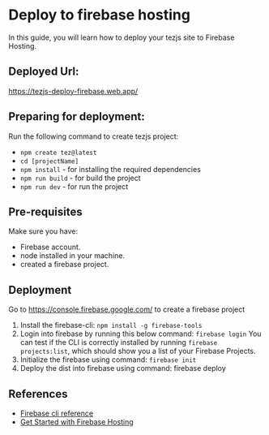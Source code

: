 # Deploy to firebase hosting
In this guide, you will learn how to deploy your tezjs site to Firebase Hosting.

## Deployed Url:
https://tezjs-deploy-firebase.web.app/

## Preparing for deployment:
Run the following command to create tezjs project:
  - `npm create tez@latest`
  - `cd [projectName]`
  - `npm install` - for installing the required dependencies
  - `npm run build` - for build the project
  - `npm run dev` - for run the project

## Pre-requisites
Make sure you have:
  - Firebase account.
  - node installed in your machine.
  - created a firebase project.

## Deployment
Go to https://console.firebase.google.com/ to create a firebase project 
1. Install the firebase-cli:
   `npm install -g firebase-tools`
2. Login into firebase by running this below command:
   `firebase login`
    You can test if the CLI is correctly installed by running `firebase projects:list`, which should show you a list of your Firebase Projects.     
3. Initialize the firebase using command:
   `firebase init`
5. Deploy the dist into firebase using command:
   firebase deploy
   
## References
  - [Firebase cli reference](https://firebase.google.com/docs/cli)
  - [Get Started with Firebase Hosting](https://firebase.google.com/docs/hosting/quickstart)
